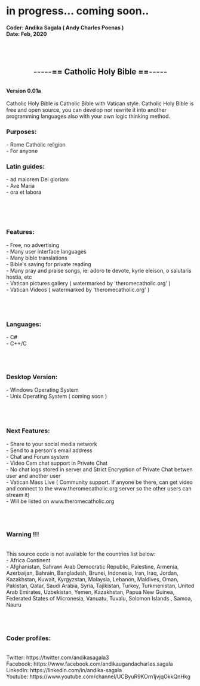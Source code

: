 
<h1> in progress... coming soon..</h1>
<b>Coder: Andika Sagala ( Andy Charles Poenas ) <br>
Date: Feb, 2020</b>
<br><br><br><br>
<center> <h2>-----== Catholic Holy Bible ==----- <h2> </center>

<b>Version 0.01a </b><br><br>
Catholic Holy Bible is Catholic Bible with Vatican style. Catholic Holy Bible is free and open source, you can develop nor rewrite it into another programming languages also with your own logic thinking method. 

<h3>Purposes:</h3>
- Rome Catholic religion <br>
- For anyone <br>

<h3>Latin guides:</h3>
- ad maiorem Dei gloriam <br>
- Ave Maria<br>
- ora et labora	<br>

<br><br><br>
<h3>Features:</h3>
- Free, no advertising <br>
- Many user interface languages<br>
- Many bible translations <br>
- Bible's saving for private reading <br>
- Many pray and praise songs, ie: adoro te devote, kyrie eleison, o salutaris hostia, etc <br>
- Vatican pictures gallery ( watermarked by 'theromecatholic.org' ) <br>
- Vatican Videos  ( watermarked by 'theromecatholic.org' ) <br> <br> <br> <br>

<h3>Languages:</h3>
- C#<br>
- C++/C<br>

<br><br>
<h3>Desktop Version:</h3>
- Windows Operating System<br>
- Unix Operating System ( coming soon )<br><br><br><br>


<h3>Next Features:</h3>
- Share to your social media network<br>
- Send to a person's email address <br>
- Chat and Forum system<br>
- Video Cam chat support in Private Chat<br>
- No chat logs stored in server and Strict Encryption of Private Chat betwen user and another user<br>
- Vatican Mass Live ( Community support. If anyone be there, can get video and connect to the www.theromecatholic.org server so the other users can stream it)<br>
- Will be listed on  www.theromecatholic.org <br>

<br><br>

<h3>Warning !!!</h3>
<br>
This source code is not available for the countries list below:<br>
- Africa Continent<br>
- Afghanistan, Sahrawi Arab Democratic Republic, Palestine, Armenia, Azerbaijan, Bahrain, Bangladesh, Brunei, Indonesia, Iran, Iraq, Jordan, Kazakhstan, Kuwait, Kyrgyzstan, Malaysia, Lebanon, Maldives, Oman, Pakistan, Qatar, Saudi Arabia, Syria, Tajikistan, Turkey, Turkmenistan, United Arab Emirates, Uzbekistan, Yemen, Kazakhstan, Papua New Guinea, Federated States of Micronesia, Vanuatu, Tuvalu, Solomon Islands
, Samoa, Nauru 	

<br><br>

<h3>Coder profiles:</h3> <br>
Twitter: https://twitter.com/andikasagala3 <br>
Facebook: https://www.facebook.com/andikaugandacharles.sagala <br>
LinkedIn: https://linkedin.com/in/andika-sagala <br>
Youtube: https://www.youtube.com/channel/UCByuR9KOrn1jvjqOkkQnHkg <br>


